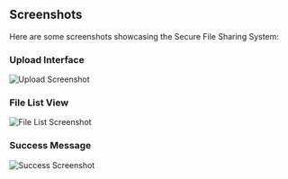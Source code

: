 ##  Screenshots

Here are some screenshots showcasing the Secure File Sharing System:

###  Upload Interface
![Upload Screenshot](Screenshots/Screenshot1.png)

### File List View
![File List Screenshot](Screenshots/Screenshot2.png)

###  Success Message
![Success Screenshot](Screenshots/Screenshot3.png)
